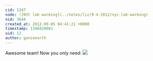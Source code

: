 ```yaml
---
cid: 1247
node: ![NYC lab warming](../notes/liz/9-4-2012/nyc-lab-warming)
nid: 3644
created_at: 2012-09-05 04:41:21 +0000
timestamp: 1346820081
uid: 12
author: gonzoearth
---
```


Awesome team! Now you only need:
<img src="http://2.bp.blogspot.com/_ClPpJWpFa_k/TMhsEY3aBtI/AAAAAAAALiA/jZY1QHSiHw8/s400/73810_10150098398577506_502532505_7478640_3277849_n.jpg" >
